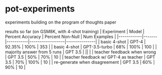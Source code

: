 # pot-experiments
 experiments building on the program of thoughts paper

 results so far (on GSM8K, with 4-shot training)
 | Experiment | Model | Percent Accuracy | Percent Non-Null | Num Examples |
 |------------|-------|-----------|------------------|---------------|
 | basic 4-shot  | GPT-4 | 92.35%           | 100%             | 353          |
 | basic 4-shot | GPT-3.5-turbo | 68%           | 100%             | 100          |
 | majority answer from 5 runs | GPT 3.5 | || |
 | teacher feedback when wrong | GPT 3.5 | 50% | 70% | 10 |
 | teacher feedback w/ GPT-4 as teacher | GPT 3.5 | 70% | 100% | 10 |
 | re-generate when disagreement | GPT 3.5 | 60% | 90% | 10 |
 
